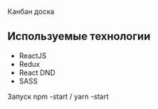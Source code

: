Канбан доска

## Используемые технологии

- ReactJS
- Redux
- React DND
- SASS

Запуск npm -start / yarn -start
